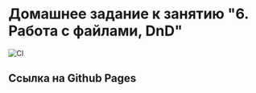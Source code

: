 # Домашнее задание к занятию "6. Работа с файлами, DnD"
![CI](https://github.com/Cen-2-rion/dnd/actions/workflows/web.yml/badge.svg)
## Ссылка на Github Pages
